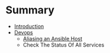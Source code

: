 # Summary

* [Introduction](README.md)
* [Devops](chapter1md.md)
   * [Aliasing an Ansible Host](aliasing_an_ansible_host.md)
   * Check The Status Of All Services

